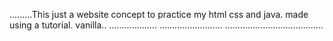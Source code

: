 .........This just a website concept to practice my html css and java. made using a tutorial. vanilla..
...................
......................... .......................................